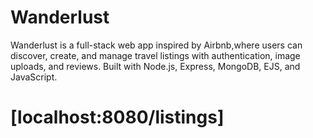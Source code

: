 # Wanderlust

Wanderlust is a full-stack web app inspired by Airbnb,where users can discover, create, and manage travel listings with authentication, image uploads, and reviews.
Built with Node.js, Express, MongoDB, EJS, and JavaScript.

# [localhost:8080/listings]
